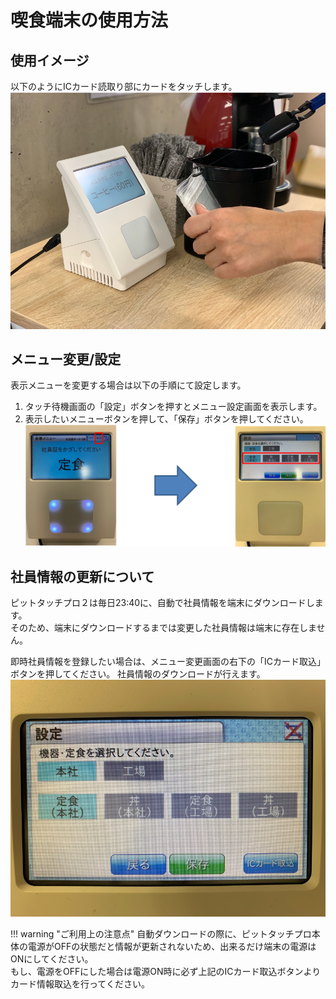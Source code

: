 # 喫食端末の使用方法

## 使用イメージ

以下のようにICカード読取り部にカードをタッチします。
![使用イメージ](img/pittouchpro2/touch_image.png)

## メニュー変更/設定

表示メニューを変更する場合は以下の手順にて設定します。

1. タッチ待機画面の「設定」ボタンを押すとメニュー設定画面を表示します。
2. 表示したいメニューボタンを押して、「保存」ボタンを押してください。
![メニュー設定中](img/pittouchpro2/touch_menu.png)

## 社員情報の更新について

ピットタッチプロ２は毎日23:40に、自動で社員情報を端末にダウンロードします。  
そのため、端末にダウンロードするまでは変更した社員情報は端末に存在しません。  
  
即時社員情報を登録したい場合は、メニュー変更画面の右下の「ICカード取込」ボタンを押してください。
社員情報のダウンロードが行えます。
![ICカード取込ボタン](img/pittouchpro2/iccard_import.png)

!!! warning "ご利用上の注意点"
    自動ダウンロードの際に、ピットタッチプロ本体の電源がOFFの状態だと情報が更新されないため、出来るだけ端末の電源はONにしてください。  
    もし、電源をOFFにした場合は電源ON時に必ず上記のICカード取込ボタンよりカード情報取込を行ってください。
